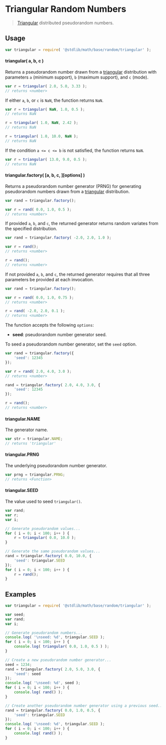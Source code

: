 # Triangular Random Numbers

> [Triangular][triangular] distributed pseudorandom numbers.

<section class="usage">

## Usage

```javascript
var triangular = require( '@stdlib/math/base/random/triangular' );
```

#### triangular( a, b, c )

Returns a pseudorandom number drawn from a [triangular][triangular] distribution with parameters `a` (minimum support), `b` (maximum support), and `c` (mode).

```javascript
var r = triangular( 2.0, 5.0, 3.33 );
// returns <number>
```

If either `a`, `b`, or `c` is `NaN`, the function returns `NaN`.

```javascript
var r = triangular( NaN, 1.0, 0.5 );
// returns NaN

r = triangular( 1.0, NaN, 2.42 );
// returns NaN

r = triangular( 1.0, 10.0, NaN );
// returns NaN
```

If the condition `a <= c <= b` is not satisfied, the function returns `NaN`.

```javascript
var r = triangular( 13.0, 9.0, 0.5 );
// returns NaN
```

#### triangular.factory( \[a, b, c, ]\[options] )

Returns a pseudorandom number generator (PRNG) for generating pseudorandom numbers drawn from a [triangular][triangular] distribution.

```javascript
var rand = triangular.factory();

var r = rand( 0.0, 1.0, 0.5 );
// returns <number>
```

If provided `a`, `b`, and `c`, the returned generator returns random variates from the specified distribution.

```javascript
var rand = triangular.factory( -2.0, 2.0, 1.0 );

var r = rand();
// returns <number>

r = rand();
// returns <number>
```

If not provided `a`, `b`, and `c`, the returned generator requires that all three parameters be provided at each invocation.

```javascript
var rand = triangular.factory();

var r = rand( 0.0, 1.0, 0.75 );
// returns <number>

r = rand( -2.0, 2.0, 0.1 );
// returns <number>
```

The function accepts the following `options`:

-   **seed**: pseudorandom number generator seed.

To seed a pseudorandom number generator, set the `seed` option.

```javascript
var rand = triangular.factory({
    'seed': 12345
});

var r = rand( 2.0, 4.0, 3.0 );
// returns <number>

rand = triangular.factory( 2.0, 4.0, 3.0, {
    'seed': 12345
});

r = rand();
// returns <number>
```

#### triangular.NAME

The generator name.

```javascript
var str = triangular.NAME;
// returns 'triangular'
```

#### triangular.PRNG

The underlying pseudorandom number generator.

```javascript
var prng = triangular.PRNG;
// returns <Function>
```

#### triangular.SEED

The value used to seed `triangular()`.

```javascript
var rand;
var r;
var i;

// Generate pseudorandom values...
for ( i = 0; i < 100; i++ ) {
    r = triangular( 0.0, 10.0 );
}

// Generate the same pseudorandom values...
rand = triangular.factory( 0.0, 10.0, {
    'seed': triangular.SEED
});
for ( i = 0; i < 100; i++ ) {
    r = rand();
}
```

</section>

<!-- /.usage -->

<section class="examples">

## Examples

```javascript
var triangular = require( '@stdlib/math/base/random/triangular' );

var seed;
var rand;
var i;

// Generate pseudorandom numbers...
console.log( '\nseed: %d', triangular.SEED );
for ( i = 0; i < 100; i++ ) {
    console.log( triangular( 0.0, 1.0, 0.5 ) );
}

// Create a new pseudorandom number generator...
seed = 1234;
rand = triangular.factory( 2.0, 5.0, 3.0, {
    'seed': seed
});
console.log( '\nseed: %d', seed );
for ( i = 0; i < 100; i++ ) {
    console.log( rand() );
}

// Create another pseudorandom number generator using a previous seed...
rand = triangular.factory( 0.0, 1.0, 0.5, {
    'seed': triangular.SEED
});
console.log( '\nseed: %d', triangular.SEED );
for ( i = 0; i < 100; i++ ) {
    console.log( rand() );
}
```

</section>

<!-- /.examples -->

<section class="links">

[triangular]: https://en.wikipedia.org/wiki/Triangular_distribution

</section>

<!-- /.links -->
